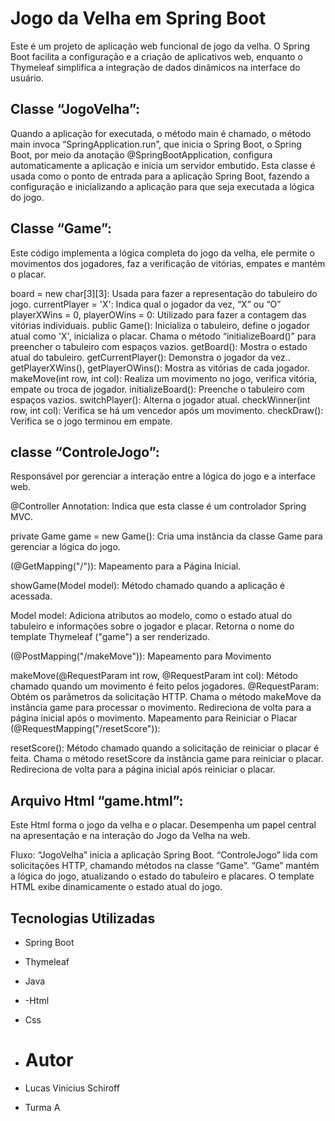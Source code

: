 # Jogo da Velha em Spring Boot

Este é um projeto de aplicação web funcional de jogo da velha. O Spring Boot facilita a configuração e a criação de aplicativos web, enquanto o Thymeleaf simplifica a integração de dados dinâmicos na interface do usuário.


## Classe “JogoVelha”:

Quando a aplicação for  executada, o método main é chamado, o método main invoca “SpringApplication.run”, que inicia o Spring Boot, o Spring Boot, por meio da anotação @SpringBootApplication, configura automaticamente a aplicação e inicia um servidor embutido.
Esta classe é usada como o ponto de entrada para a aplicação Spring Boot, fazendo a configuração e inicializando a aplicação para que seja executada a lógica do jogo.


## Classe “Game”:

Este código implementa a lógica completa do jogo da velha, ele permite o movimentos dos jogadores, faz a verificação de vitórias, empates e mantém o placar.

board = new char[3][3]: Usada para fazer a representação do tabuleiro do jogo.
currentPlayer = 'X': Indica qual o jogador da vez, “X” ou “O”
playerXWins = 0, playerOWins = 0: Utilizado para fazer a contagem das vitórias individuais.
public Game(): Inicializa o tabuleiro, define o jogador atual como 'X', inicializa o placar.
Chama o método “initializeBoard()” para preencher o tabuleiro com espaços vazios.
getBoard(): Mostra o estado atual do tabuleiro.
getCurrentPlayer(): Demonstra o jogador da vez..
getPlayerXWins(), getPlayerOWins(): Mostra as vitórias de cada jogador.
makeMove(int row, int col): Realiza um movimento no jogo, verifica vitória, empate ou troca de jogador.
initializeBoard(): Preenche o tabuleiro com espaços vazios.
switchPlayer(): Alterna o jogador atual.
checkWinner(int row, int col): Verifica se há um vencedor após um movimento.
checkDraw(): Verifica se o jogo terminou em empate.


## classe “ControleJogo”:

Responsável por gerenciar a interação entre a lógica do jogo e a interface web.

@Controller Annotation: Indica que esta classe é um controlador Spring MVC.

private Game game = new Game(): Cria uma instância da classe Game para gerenciar a lógica do jogo.

(@GetMapping("/")): Mapeamento para a Página Inicial.

showGame(Model model): Método chamado quando a aplicação é acessada.

Model model: Adiciona atributos ao modelo, como o estado atual do tabuleiro e informações sobre o jogador e placar. Retorna o nome do template Thymeleaf ("game") a ser renderizado.

(@PostMapping("/makeMove")): Mapeamento para Movimento 

makeMove(@RequestParam int row, @RequestParam int col): Método chamado quando um movimento é feito pelos jogadores.
@RequestParam: Obtém os parâmetros da solicitação HTTP.
Chama o método makeMove da instância game para processar o movimento.
Redireciona de volta para a página inicial após o movimento.
Mapeamento para Reiniciar o Placar (@RequestMapping("/resetScore")):

resetScore(): Método chamado quando a solicitação de reiniciar o placar é feita.
Chama o método resetScore da instância game para reiniciar o placar.
Redireciona de volta para a página inicial após reiniciar o placar.


## Arquivo Html “game.html”: 

Este Html forma o jogo da velha e o placar. Desempenha um papel central na apresentação e na interação do Jogo da Velha na web.


Fluxo:
“JogoVelha” inicia a aplicação Spring Boot.
“ControleJogo” lida com solicitações HTTP, chamando métodos na classe “Game”.
“Game” mantém a lógica do jogo, atualizando o estado do tabuleiro e placares.
O template HTML exibe dinamicamente o estado atual do jogo.


## Tecnologias Utilizadas

- Spring Boot
- Thymeleaf
- Java
- -Html
- Css


- # Autor

- Lucas Vinicius Schiroff
- Turma A
